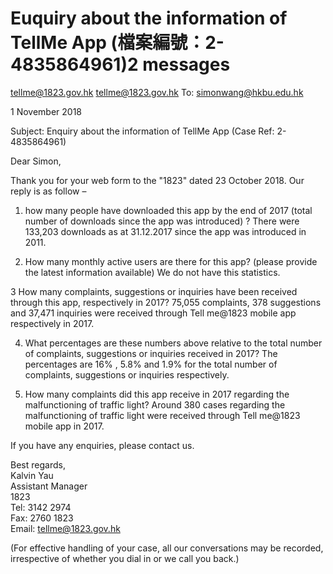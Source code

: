 # Euquiry about the information of TellMe App (檔案編號：2-4835864961)2 messages

tellme@1823.gov.hk <tellme@1823.gov.hk> To: simonwang@hkbu.edu.hk

1 November 2018

Subject: Enquiry about the information of TellMe App (Case Ref: 2-4835864961)

Dear Simon,

Thank you for your web form to the "1823" dated 23 October 2018. Our reply is as follow –

1) how many people have downloaded this app by the end of 2017 (total number of downloads since the app was introduced) ? There were 133,203 downloads as at 31.12.2017 since the app was introduced in 2011.

2) How many monthly active users are there for this app? (please provide the latest information available) We do not have this statistics.

3 How many complaints, suggestions or inquiries have been received through this app, respectively in 2017? 75,055 complaints, 378 suggestions and 37,471 inquiries were received through Tell me@1823 mobile app respectively in 2017.

4) What percentages are these numbers above relative to the total number of complaints, suggestions or inquiries received in 2017? The percentages are $16 \%$ , $5 . 8 \%$ and $1 . 9 \%$ for the total number of complaints, suggestions or inquiries respectively.

5) How many complaints did this app receive in 2017 regarding the malfunctioning of traffic light? Around 380 cases regarding the malfunctioning of traffic light were received through Tell me@1823 mobile app in 2017.

If you have any enquiries, please contact us.

Best regards,   
Kalvin Yau   
Assistant Manager   
1823   
Tel: 3142 2974   
Fax: 2760 1823   
Email: tellme@1823.gov.hk

(For effective handling of your case, all our conversations may be recorded, irrespective of whether you dial in or we call you back.)